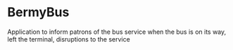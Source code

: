 # BermyBus
Application to inform patrons of the bus service when the bus is on its way, left the terminal, disruptions to the service
